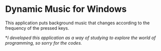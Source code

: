 # Dynamic Music for Windows

This application puts background music that changes according to the frequency of the pressed keys.

*_I developed this application as a way of studying to explore the world of programming, so sorry for the codes._
